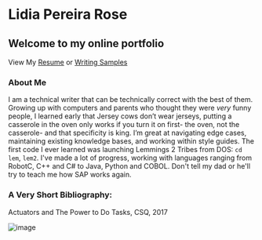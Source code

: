 # Lidia Pereira Rose
## Welcome to my online portfolio
View My [Resume](http://LJPR.github.io/resume.html) or [Writing Samples](http://LJPR.github.io/samples.html)

### About Me

I am a technical writer that can be technically correct with the best of them. Growing up with computers and parents who thought they were *very* funny people, I learned early that Jersey cows don’t wear jerseys, putting a casserole in the oven only works if you turn it on first- the oven, not the casserole- and that specificity is king. I’m great at navigating edge cases, maintaining existing knowledge bases, and working within style guides.  The first code I ever learned was launching Lemmings 2 Tribes from DOS: `cd lem`, `lem2`. I've made a lot of progress, working with languages ranging from RobotC, C++ and C# to Java, Python and COBOL. Don't tell my dad or he'll try to teach me how SAP works again. 


### A Very Short Bibliography: 


 Actuators and The Power to Do Tasks, CSQ, 2017
 
 ![image](https://user-images.githubusercontent.com/38336975/110595475-0a958200-814c-11eb-9ee0-196c6bd5312f.png)

